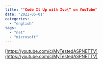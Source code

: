 ```yaml
---
title: ""Code It Up with Ivo\" on YouTube"
date: "2021-05-01"
categories: 
  - "english"
tags: 
  - "net"
  - "microsoft"
---
```


[https://youtube.com/c/MyTestedASPNETTV](https://youtube.com/c/MyTestedASPNETTV)
